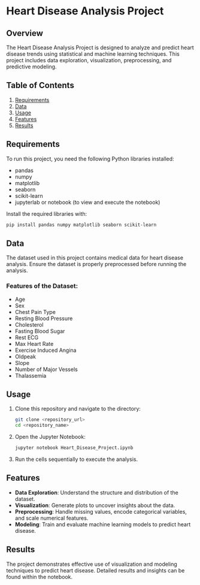 # Heart Disease Analysis Project

## Overview
The Heart Disease Analysis Project is designed to analyze and predict heart disease trends using statistical and machine learning techniques. This project includes data exploration, visualization, preprocessing, and predictive modeling.

## Table of Contents
1. [Requirements](#requirements)
2. [Data](#data)
3. [Usage](#usage)
4. [Features](#features)
5. [Results](#results)

## Requirements
To run this project, you need the following Python libraries installed:
- pandas
- numpy
- matplotlib
- seaborn
- scikit-learn
- jupyterlab or notebook (to view and execute the notebook)

Install the required libraries with:
```bash
pip install pandas numpy matplotlib seaborn scikit-learn
```

## Data
The dataset used in this project contains medical data for heart disease analysis. Ensure the dataset is properly preprocessed before running the analysis.

### Features of the Dataset:
- Age
- Sex
- Chest Pain Type
- Resting Blood Pressure
- Cholesterol
- Fasting Blood Sugar
- Rest ECG
- Max Heart Rate
- Exercise Induced Angina
- Oldpeak
- Slope
- Number of Major Vessels
- Thalassemia

## Usage
1. Clone this repository and navigate to the directory:
   ```bash
   git clone <repository_url>
   cd <repository_name>
   ```

2. Open the Jupyter Notebook:
   ```bash
   jupyter notebook Heart_Disease_Project.ipynb
   ```

3. Run the cells sequentially to execute the analysis.

## Features
- **Data Exploration**: Understand the structure and distribution of the dataset.
- **Visualization**: Generate plots to uncover insights about the data.
- **Preprocessing**: Handle missing values, encode categorical variables, and scale numerical features.
- **Modeling**: Train and evaluate machine learning models to predict heart disease.

## Results
The project demonstrates effective use of visualization and modeling techniques to predict heart disease. Detailed results and insights can be found within the notebook.

